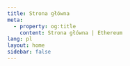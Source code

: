 ```yaml
---
title: Strona główna
meta:
  - property: og:title
    content: Strona główna | Ethereum
lang: pl
layout: home
sidebar: false
---
```


<HomePage />